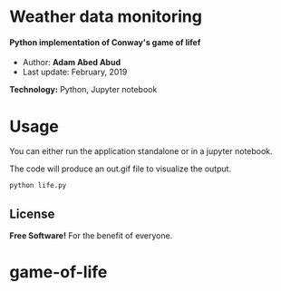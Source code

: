 # Weather data monitoring

#### Python implementation of Conway's game of lifef


 - Author: **Adam Abed Abud**
 - Last update: February, 2019



**Technology:** Python, Jupyter notebook


# Usage
You can either run the application standalone or in a jupyter notebook.

The code will produce an out.gif file to visualize the output.



```sh
python life.py 
```




License
----

**Free Software!** 
For the benefit of everyone.









# game-of-life
